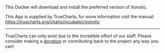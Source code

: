 This Docker will download and install the preferred version of Xonotic.


This App is supplied by TrueCharts, for more information visit the manual: https://truecharts.org/charts/incubator/xonotic

---

TrueCharts can only exist due to the incredible effort of our staff.
Please consider making a [donation](https://truecharts.org/docs/about/sponsor) or contributing back to the project any way you can!
